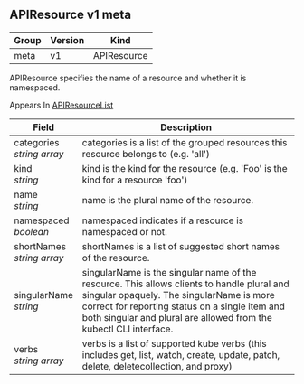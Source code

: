 ## APIResource v1 meta

Group        | Version     | Kind
------------ | ---------- | -----------
meta | v1 | APIResource



APIResource specifies the name of a resource and whether it is namespaced.

<aside class="notice">
Appears In  <a href="#apiresourcelist-v1-meta">APIResourceList</a> </aside>

Field        | Description
------------ | -----------
categories <br /> *string array*    | categories is a list of the grouped resources this resource belongs to (e.g. 'all')
kind <br /> *string*    | kind is the kind for the resource (e.g. 'Foo' is the kind for a resource 'foo')
name <br /> *string*    | name is the plural name of the resource.
namespaced <br /> *boolean*    | namespaced indicates if a resource is namespaced or not.
shortNames <br /> *string array*    | shortNames is a list of suggested short names of the resource.
singularName <br /> *string*    | singularName is the singular name of the resource.  This allows clients to handle plural and singular opaquely. The singularName is more correct for reporting status on a single item and both singular and plural are allowed from the kubectl CLI interface.
verbs <br /> *string array*    | verbs is a list of supported kube verbs (this includes get, list, watch, create, update, patch, delete, deletecollection, and proxy)

